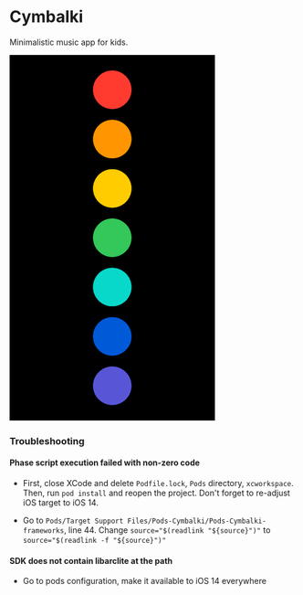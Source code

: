 # Cymbalki

Minimalistic music app for kids.

![Example1](/screenshots/1.png?raw=true)

### Troubleshooting

#### Phase script execution failed with non-zero code

* First, close XCode and delete `Podfile.lock`, `Pods` directory, `xcworkspace`.
Then, run `pod install` and reopen the project. Don't forget to re-adjust iOS target to iOS 14.

* Go to `Pods/Target Support Files/Pods-Cymbalki/Pods-Cymbalki-frameworks`, line 44.
Change `source="$(readlink "${source}")"` to `source="$(readlink -f "${source}")"`

#### SDK does not contain libarclite at the path

* Go to pods configuration, make it available to iOS 14 everywhere
